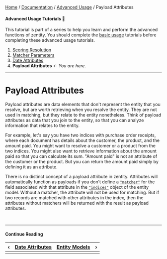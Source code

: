[Home](/) / [Documentation](/docs) / [Advanced Usage](/docs/advanced-usage) / Payload Attributes


#### <a name="contents"></a>Advanced Usage Tutorials 📖

This tutorial is part of a series to help you learn and perform the advanced
functions of zentity. You should complete the [basic usage](/docs/basic-usage)
tutorials before completing these advanced usage tutorials.

1. [Scoring Resolution](/docs/advanced-usage/scoring-resolution)
2. [Matcher Parameters](/docs/advanced-usage/matcher-parameters)
3. [Date Attributes](/docs/advanced-usage/date-attributes)
4. **Payload Attributes** *&#8592; You are here.*

---


# <a name="payload-attributes"></a>Payload Attributes

Payload attributes are data elements that don't represent the entity that you
resolve, but are worth retrieving when you resolve the entity. They are not used
in matching, but they relate to the entity nonetheless. Think of payload
attributes as data that you join to the entity, so that you can analyze
information that relates to the entity.

For example, let's say you have two indices with purchase order receipts, where
each document has details about the customer, the product, and the amount paid.
You might want to resolve a customer or a product from the two indices. You
might also want to retrieve information about the amount paid so that you can
calculate its sum. "Amount paid" is not an attribute of the customer or the
product. But you can return the amount paid simply by defining it as an
attribute.

There is no distinct concept of a payload attribute in zentity. Attributes will
automatically function as payloads if you don't define a [`"matcher"`](/docs/entity-models/specification#indices.INDEX_NAME.fields.INDEX_FIELD_NAME.matcher)
for the field associated with that attribute in the [`"indices"`](/docs/entity-models/specification#indices)
object of the entity model. Without a matcher, the attribute will not be used
for matching. But if two records are matched with other attributes in the index,
then the attributes without matchers will be returned with the result as payload
attributes.


&nbsp;

----

#### Continue Reading

|&#8249;|[Date Attributes](/docs/advanced-usage/date-attributes)|[Entity Models](/docs/entity-models)|&#8250;|
|:---|:---|---:|---:|
|    |    |    |    |
